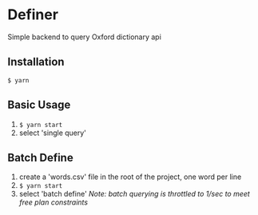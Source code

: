 # Definer
Simple backend to query Oxford dictionary api

## Installation
`$ yarn`

## Basic Usage
1. `$ yarn start`
2. select 'single query'

## Batch Define
1. create a 'words.csv' file in the root of the project, one word per line
2. `$ yarn start`
3. select 'batch define'
_Note: batch querying is throttled to 1/sec to meet free plan constraints_
